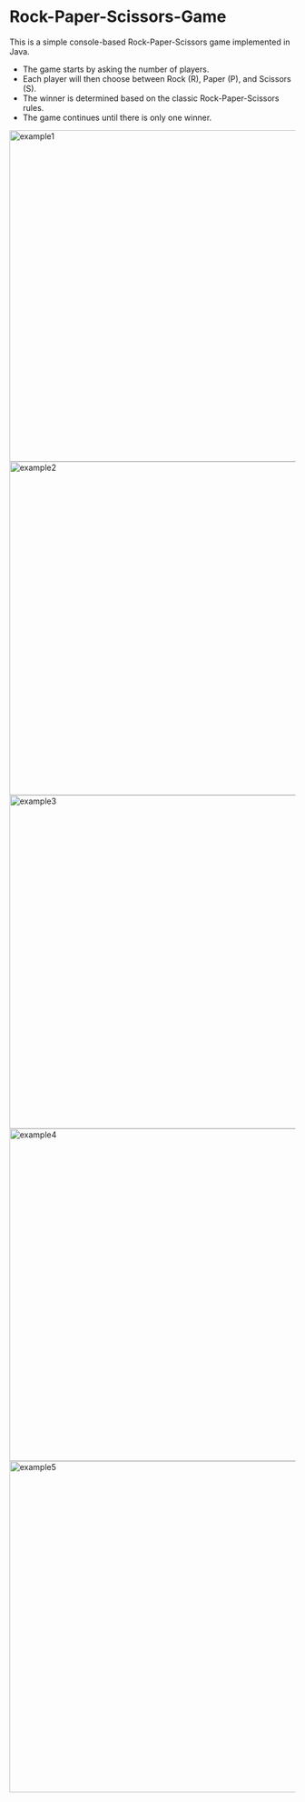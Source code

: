 # Rock-Paper-Scissors-Game

This is a simple console-based Rock-Paper-Scissors game implemented in Java.
- The game starts by asking the number of players.
- Each player will then choose between Rock (R), Paper (P), and Scissors (S).
- The winner is determined based on the classic Rock-Paper-Scissors rules.
- The game continues until there is only one winner.
  
<img width="583" alt="example1" src="https://github.com/Rlohaustralia/Rock-Paper-Scissors-Game/assets/110233607/fe9e4334-38ef-455b-85bd-a34d1810a763">
<img width="587" alt="example2" src="https://github.com/Rlohaustralia/Rock-Paper-Scissors-Game/assets/110233607/69327fb5-f7ca-4ea2-8ff9-94d0553a553d">
<img width="587" alt="example3" src="https://github.com/Rlohaustralia/Rock-Paper-Scissors-Game/assets/110233607/02462976-f317-4720-acfe-83200c9db989">
<img width="585" alt="example4" src="https://github.com/Rlohaustralia/Rock-Paper-Scissors-Game/assets/110233607/3d16a971-308b-4b95-a481-e4f676cdd941">
<img width="583" alt="example5" src="https://github.com/Rlohaustralia/Rock-Paper-Scissors-Game/assets/110233607/4e3a99a0-28d0-4bd5-8bf2-917aac31b491">

